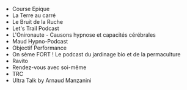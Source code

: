  - Course Epique
 - La Terre au carré
 - Le Bruit de la Ruche 
 - Let's Trail Podcast 
 - L'Onironaute - Causons hypnose et capacités cérébrales 
 - Maud Hypno-Podcast
 - Objectif Performance
 - On sème FORT ! Le podcast du jardinage bio et de la permaculture
 - Ravito
 - Rendez-vous avec soi-même
 - TRC
 - Ultra Talk by Arnaud Manzanini


